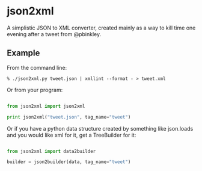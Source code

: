 json2xml
========

A simplistic JSON to XML converter, created mainly as a way to kill time
one evening after a tweet from @pbinkley.

Example
-------

From the command line:

    % ./json2xml.py tweet.json | xmllint --format - > tweet.xml

Or from your program:

```python

from json2xml import json2xml

print json2xml("tweet.json", tag_name="tweet")
``` 

Or if you have a python data structure created by something like json.loads
and you would like xml for it, get a TreeBuilder for it:

```python

from json2xml import data2builder

builder = json2builder(data, tag_name="tweet")
```
